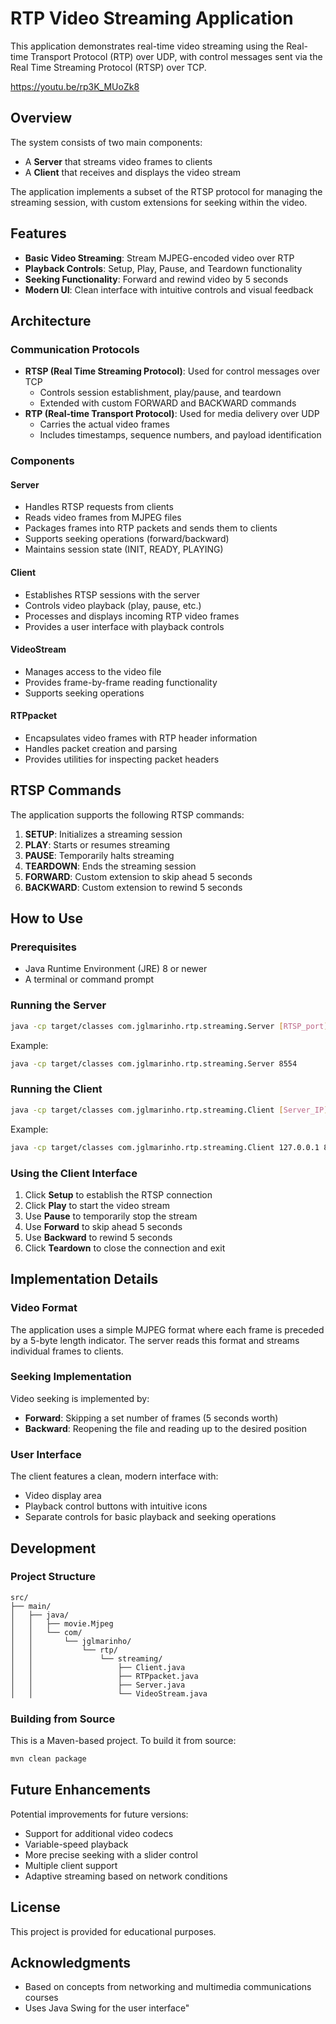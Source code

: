 # RTP Video Streaming Application

This application demonstrates real-time video streaming using the Real-time Transport Protocol (RTP) over UDP, with control messages sent via the Real Time Streaming Protocol (RTSP) over TCP.

https://youtu.be/rp3K_MUoZk8

## Overview

The system consists of two main components:

- A **Server** that streams video frames to clients
- A **Client** that receives and displays the video stream

The application implements a subset of the RTSP protocol for managing the streaming session, with custom extensions for seeking within the video.

## Features

- **Basic Video Streaming**: Stream MJPEG-encoded video over RTP
- **Playback Controls**: Setup, Play, Pause, and Teardown functionality
- **Seeking Functionality**: Forward and rewind video by 5 seconds
- **Modern UI**: Clean interface with intuitive controls and visual feedback

## Architecture

### Communication Protocols

- **RTSP (Real Time Streaming Protocol)**: Used for control messages over TCP
  - Controls session establishment, play/pause, and teardown
  - Extended with custom FORWARD and BACKWARD commands
- **RTP (Real-time Transport Protocol)**: Used for media delivery over UDP
  - Carries the actual video frames
  - Includes timestamps, sequence numbers, and payload identification

### Components

#### Server

- Handles RTSP requests from clients
- Reads video frames from MJPEG files
- Packages frames into RTP packets and sends them to clients
- Supports seeking operations (forward/backward)
- Maintains session state (INIT, READY, PLAYING)

#### Client

- Establishes RTSP sessions with the server
- Controls video playback (play, pause, etc.)
- Processes and displays incoming RTP video frames
- Provides a user interface with playback controls

#### VideoStream

- Manages access to the video file
- Provides frame-by-frame reading functionality
- Supports seeking operations

#### RTPpacket

- Encapsulates video frames with RTP header information
- Handles packet creation and parsing
- Provides utilities for inspecting packet headers

## RTSP Commands

The application supports the following RTSP commands:

1. **SETUP**: Initializes a streaming session
2. **PLAY**: Starts or resumes streaming
3. **PAUSE**: Temporarily halts streaming
4. **TEARDOWN**: Ends the streaming session
5. **FORWARD**: Custom extension to skip ahead 5 seconds
6. **BACKWARD**: Custom extension to rewind 5 seconds

## How to Use

### Prerequisites

- Java Runtime Environment (JRE) 8 or newer
- A terminal or command prompt

### Running the Server

```bash
java -cp target/classes com.jglmarinho.rtp.streaming.Server [RTSP_port]
```

Example:

```bash
java -cp target/classes com.jglmarinho.rtp.streaming.Server 8554
```

### Running the Client

```bash
java -cp target/classes com.jglmarinho.rtp.streaming.Client [Server_IP] [Server_RTSP_port] [Video_file]
```

Example:

```bash
java -cp target/classes com.jglmarinho.rtp.streaming.Client 127.0.0.1 8554 movie.Mjpeg
```

### Using the Client Interface

1. Click **Setup** to establish the RTSP connection
2. Click **Play** to start the video stream
3. Use **Pause** to temporarily stop the stream
4. Use **Forward** to skip ahead 5 seconds
5. Use **Backward** to rewind 5 seconds
6. Click **Teardown** to close the connection and exit

## Implementation Details

### Video Format

The application uses a simple MJPEG format where each frame is preceded by a 5-byte length indicator. The server reads this format and streams individual frames to clients.

### Seeking Implementation

Video seeking is implemented by:

- **Forward**: Skipping a set number of frames (5 seconds worth)
- **Backward**: Reopening the file and reading up to the desired position

### User Interface

The client features a clean, modern interface with:

- Video display area
- Playback control buttons with intuitive icons
- Separate controls for basic playback and seeking operations

## Development

### Project Structure

```
src/
├── main/
│   ├── java/
│   │   ├── movie.Mjpeg
│   │   └── com/
│   │       └── jglmarinho/
│   │           └── rtp/
│   │               └── streaming/
│   │                   ├── Client.java
│   │                   ├── RTPpacket.java
│   │                   ├── Server.java
│   │                   └── VideoStream.java
```

### Building from Source

This is a Maven-based project. To build it from source:

```bash
mvn clean package
```

## Future Enhancements

Potential improvements for future versions:

- Support for additional video codecs
- Variable-speed playback
- More precise seeking with a slider control
- Multiple client support
- Adaptive streaming based on network conditions

## License

This project is provided for educational purposes.

## Acknowledgments

- Based on concepts from networking and multimedia communications courses
- Uses Java Swing for the user interface"
